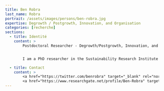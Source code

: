 ```yaml
---
title: Ben Robra
last_name: Robra
portrait: /assets/images/persons/ben-robra.jpg
expertise: Degrowth / Postgrowth, Innovation, and Organisation
categories: [recherche]
sections:
  - title: Identité
    content: >
        Postdoctoral Researcher - Degrowth/Postgrowth, Innovation, and Organisation - Universidade de Vigo


        I am a PhD researcher in the Sustainability Research Institute at the University of Leeds. My PhD thesis focuses on degrowth and organisations. My interests are particularly on alternative modes of production and organisations and how they might help to achieve a sustainable degrowth society.

  - title: Contact
    content: >
        <a href="https://twitter.com/benrobra" target="_blank" rel="noreferrer">Twitter</a> –
        <a href="https://www.researchgate.net/profile/Ben-Robra" target="_blank" rel="noreferrer">ResearchGate</a>
---
```

